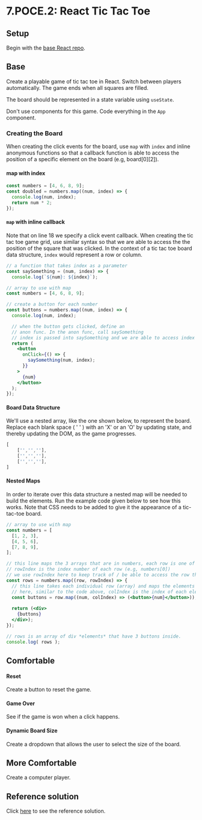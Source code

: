 # 7.POCE.2: React Tic Tac Toe

## Setup

Begin with the [base React repo](https://github.com/rocketacademy/react-express-base-bootcamp).

## Base

Create a playable game of tic tac toe in React. Switch between players automatically. The game ends when all squares are filled.

The board should be represented in a state variable using `useState`.

Don't use components for this game. Code everything in the `App` component.

### Creating the Board

When creating the click events for the board, use `map` with `index` and inline anonymous functions so that a callback function is able to access the position of a specific element on the board \(e.g, board\[0\]\[2\]\).

#### map with index

```javascript
const numbers = [4, 6, 8, 9];
const doubled = numbers.map((num, index) => {
  console.log(num, index);
  return num * 2;
});
```

#### `map` with inline callback

Note that on line 18 we specify a click event callback. When creating the tic tac toe game grid, use similar syntax so that we are able to access the the position of the square that was clicked. In the context of a tic tac toe board data structure, `index` would represent a row or column.

```jsx
// a function that takes index as a parameter
const saySomething = (num, index) => {
  console.log(`${num}: ${index}`);

// array to use with map
const numbers = [4, 6, 8, 9];

// create a button for each number
const buttons = numbers.map((num, index) => {
  console.log(num, index);

  // when the button gets clicked, define an
  // anon func. In the anon func, call saySomething
  // index is passed into saySomething and we are able to access index in this way (lines 1-2)
  return (
    <button
      onClick={() => {
        saySomething(num, index);
      }}
    >
      {num}
    </button>
  );
});
```

#### Board Data Structure

We'll use a nested array, like the one shown below, to represent the board. Replace each blank space \( ' ' \) with an 'X' or an 'O' by updating state, and thereby updating the DOM, as the game progresses.

```jsx
[
    ['','',''],
    ['','',''],
    ['','',''],
]
```

#### Nested Maps

In order to iterate over this data structure a nested map will be needed to build the elements. Run the example code given below to see how this works. Note that CSS needs to be added to give it the appearance of a tic-tac-toe board.

```jsx
// array to use with map
const numbers = [
  [1, 2, 3],
  [4, 5, 6],
  [7, 8, 9],
];

// this line maps the 3 arrays that are in numbers, each row is one of those arrays
// rowIndex is the index number of each row (e.g, numbers[0])
// we use rowIndex here to keep track of / be able to access the row that we want
const rows = numbers.map((row, rowIndex) => {
  // this line takes each individual row (array) and maps the elements that are inside that array
  // here, similar to the code above, colIndex is the index of each element inside 1 row
  const buttons = row.map((num, colIndex) => (<button>{num}</button>));
  
  return (<div>
    {buttons}
  </div>);
});

// rows is an array of div *elements* that have 3 buttons inside.
console.log( rows );
```

## Comfortable

#### Reset

Create a button to reset the game.

#### Game Over

See if the game is won when a click happens.

#### Dynamic Board Size

Create a dropdown that allows the user to select the size of the board.

## More Comfortable

Create a computer player.

## Reference solution

Click [here](https://github.com/rocketacademy/react-express-base-bootcamp/tree/solution-tictactoe) to see the reference solution.

